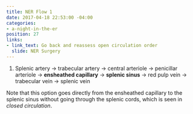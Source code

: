 ```yaml
---
title: NER Flow 1
date: 2017-04-18 22:53:00 -04:00
categories:
- a-night-in-the-er
position: 27
links:
- link_text: Go back and reassess open circulation order
  slide: NER Surgery
---
```


1. Splenic artery → trabecular artery → central arteriole → penicillar arteriole → **ensheathed capillary** → **splenic sinus** → red pulp vein → trabecular vein → splenic vein

Note that this option goes directly from the ensheathed capillary to the splenic sinus without going through the splenic cords, which is seen in *closed circulation*.

